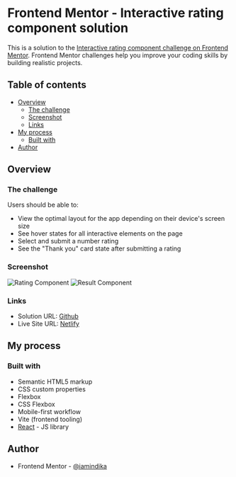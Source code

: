 # Frontend Mentor - Interactive rating component solution

This is a solution to the [Interactive rating component challenge on Frontend Mentor](https://www.frontendmentor.io/challenges/interactive-rating-component-koxpeBUmI). Frontend Mentor challenges help you improve your coding skills by building realistic projects. 

## Table of contents

- [Overview](#overview)
  - [The challenge](#the-challenge)
  - [Screenshot](#screenshot)
  - [Links](#links)
- [My process](#my-process)
  - [Built with](#built-with)
- [Author](#author)

## Overview

### The challenge

Users should be able to:

- View the optimal layout for the app depending on their device's screen size
- See hover states for all interactive elements on the page
- Select and submit a number rating
- See the "Thank you" card state after submitting a rating

### Screenshot

![Rating Component](/docs/rating-screenshot)
![Result Component](/docs/result-screenshot)

### Links

- Solution URL: [Github](https://github.com/iamindika/interactive-rating-component)
- Live Site URL: [Netlify](https://6351d76e922af106879e74da--kaleidoscopic-heliotrope-99e049.netlify.app/)

## My process

### Built with

- Semantic HTML5 markup
- CSS custom properties
- Flexbox
- CSS Flexbox
- Mobile-first workflow
- Vite (frontend tooling)
- [React](https://reactjs.org/) - JS library

## Author

- Frontend Mentor - [@iamindika](https://www.frontendmentor.io/profile/iamindika)